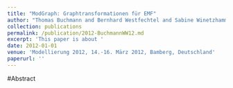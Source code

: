 ```yaml
---
title: "ModGraph: Graphtransformationen für EMF"
author: "Thomas Buchmann and Bernhard Westfechtel and Sabine Winetzhammer"
collection: publications
permalink: /publication/2012-BuchmannWW12.md
excerpt: 'This paper is about '
date: 2012-01-01
venue: 'Modellierung 2012, 14.-16. März 2012, Bamberg, Deutschland'
paperurl: ''
---
```


#Abstract
